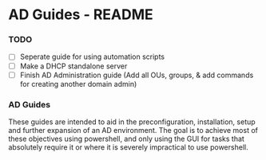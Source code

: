 # AD Guides - README

### TODO

- [ ] Seperate guide for using automation scripts
- [ ] Make a DHCP standalone server
- [ ] Finish AD Administration guide (Add all OUs, groups, & add commands for creating another domain admin)

### AD Guides

These guides are intended to aid in the preconfiguration, installation, setup and further expansion of an AD environment. The goal is to achieve most of these objectives using powershell, and only using the GUI for tasks that absolutely require it or where it is severely impractical to use powershell.